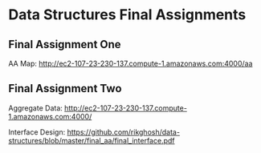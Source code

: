 # Data Structures Final Assignments

## Final Assignment One 

AA Map: http://ec2-107-23-230-137.compute-1.amazonaws.com:4000/aa

## Final Assignment Two

Aggregate Data: http://ec2-107-23-230-137.compute-1.amazonaws.com:4000/

Interface Design: https://github.com/rikghosh/data-structures/blob/master/final_aa/final_interface.pdf